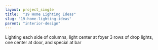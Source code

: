 ```yaml
---
layout: project_single
title:  "19 Home Lighting Ideas"
slug: "19-home-lighting-ideas"
parent: "interior-design"
---
```

Lighting each side of columns, light center at foyer 3 rows of drop lights, one center at door, and special at bar